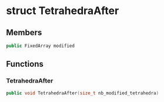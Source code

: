 # struct TetrahedraAfter


## Members

```cpp
public FixedArray modified

```



## Functions

### TetrahedraAfter

```cpp
public void TetrahedraAfter(size_t nb_modified_tetrahedra)
```





